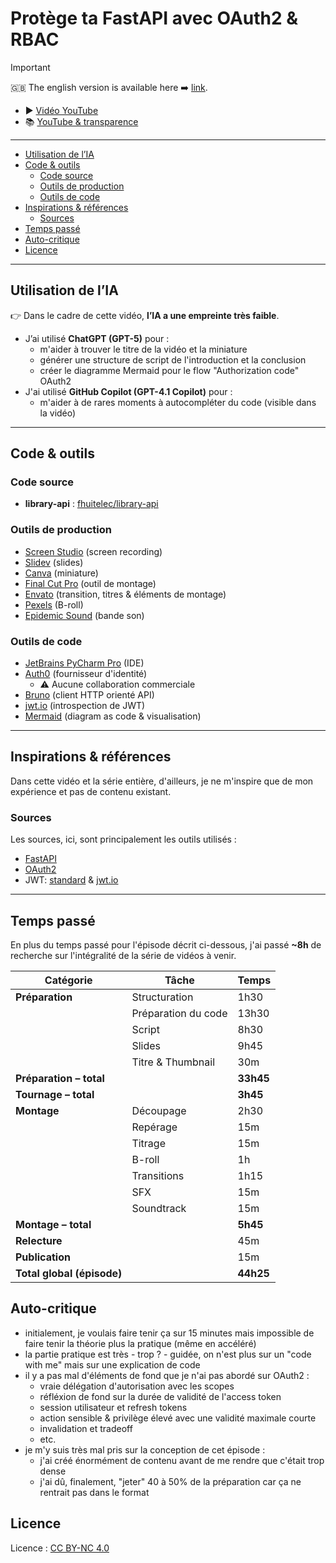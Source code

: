 # Protège ta FastAPI avec OAuth2 & RBAC

> [!important]
> 🇬🇧 The english version is available here ➡️ [link](./YOUTUBE.en.md).

- ▶️ [Vidéo YouTube](https://www.youtube.com/watch?v=CBLiSCD6v0E)
- 📚 [YouTube & transparence](../../README.fr.md)

---

- [Utilisation de l’IA](#utilisation-de-lia)
- [Code \& outils](#code--outils)
  - [Code source](#code-source)
  - [Outils de production](#outils-de-production)
  - [Outils de code](#outils-de-code)
- [Inspirations \& références](#inspirations--références)
  - [Sources](#sources)
- [Temps passé](#temps-passé)
- [Auto-critique](#auto-critique)
- [Licence](#licence)

---

## Utilisation de l’IA

👉 Dans le cadre de cette vidéo, **l’IA a une empreinte très faible**.

- J’ai utilisé **ChatGPT (GPT-5)** pour :
  - m'aider à trouver le titre de la vidéo et la miniature
  - générer une structure de script de l'introduction et la conclusion
  - créer le diagramme Mermaid pour le flow "Authorization code" OAuth2
- J'ai utilisé **GitHub Copilot (GPT-4.1 Copilot)** pour :
  - m'aider à de rares moments à autocompléter du code (visible dans la vidéo)

---

## Code & outils

### Code source

- **library-api** : [fhuitelec/library-api](https://github.com/fhuitelec/library-api)

### Outils de production

- [Screen Studio](https://screen.studio/) (screen recording)
- [Slidev](https://sli.dev/) (slides)
- [Canva](https://www.canva.com/) (miniature)
- [Final Cut Pro](https://www.apple.com/fr/final-cut-pro/) (outil de montage)
- [Envato](https://elements.envato.com/) (transition, titres & éléments de montage)
- [Pexels](www.pexels.com) (B-roll)
- [Epidemic Sound](https://www.epidemicsound.com/) (bande son)

### Outils de code

- [JetBrains PyCharm Pro](https://www.jetbrains.com/fr-fr/pycharm/) (IDE)
- [Auth0](https://auth0.com/) (fournisseur d'identité)
  - ⚠️ Aucune collaboration commerciale
- [Bruno](https://www.usebruno.com/) (client HTTP orienté API)
- [jwt.io](https://www.jwt.io/) (introspection de JWT)
- [Mermaid](https://mermaid.js.org/) (diagram as code & visualisation)

---

## Inspirations & références

Dans cette vidéo et la série entière, d'ailleurs, je ne m'inspire que de mon expérience et pas de contenu existant.

### Sources

Les sources, ici, sont principalement les outils utilisés :

- [FastAPI](https://fastapi.tiangolo.com/)
- [OAuth2](https://oauth.net/2/)
- JWT: [standard](https://datatracker.ietf.org/doc/html/rfc7519) & [jwt.io](https://www.jwt.io/introduction#what-is-json-web-token)

---

## Temps passé

En plus du temps passé pour l'épisode décrit ci-dessous, j'ai passé **~8h** de recherche sur l'intégralité de la série de vidéos à venir.

| Catégorie                  | Tâche               | Temps      |
| -------------------------- | ------------------- | ---------- |
| **Préparation**            | Structuration       | 1h30       |
|                            | Préparation du code | 13h30      |
|                            | Script              | 8h30       |
|                            | Slides              | 9h45       |
|                            | Titre & Thumbnail   | 30m        |
| **Préparation – total**    |                     | **33h45**  |
| **Tournage – total**       |                     | **3h45**   |
| **Montage**                | Découpage           | 2h30       |
|                            | Repérage            | 15m        |
|                            | Titrage             | 15m        |
|                            | B-roll              | 1h         |
|                            | Transitions         | 1h15       |
|                            | SFX                 | 15m        |
|                            | Soundtrack          | 15m        |
| **Montage – total**        |                     | **5h45**   |
| **Relecture**              |                     | 45m        |
| **Publication**            |                     | 15m        |
| **Total global (épisode)** |                     | **44h25** |

## Auto-critique

- initialement, je voulais faire tenir ça sur 15 minutes mais impossible de faire tenir la théorie plus la pratique (même en accéléré)
- la partie pratique est très - trop ? - guidée, on n'est plus sur un "code with me" mais sur une explication de code
- il y a pas mal d'éléments de fond que je n'ai pas abordé sur OAuth2 :
  - vraie délégation d'autorisation avec les scopes
  - réfléxion de fond sur la durée de validité de l'access token
  - session utilisateur et refresh tokens
  - action sensible & privilège élevé avec une validité maximale courte
  - invalidation et tradeoff
  - etc.
- je m'y suis très mal pris sur la conception de cet épisode :
  - j'ai créé énormément de contenu avant de me rendre que c'était trop dense
  - j'ai dû, finalement, "jeter" 40 à 50% de la préparation car ça ne rentrait pas dans le format

## Licence

Licence : [CC BY-NC 4.0](https://creativecommons.org/licenses/by-nc/4.0/)
